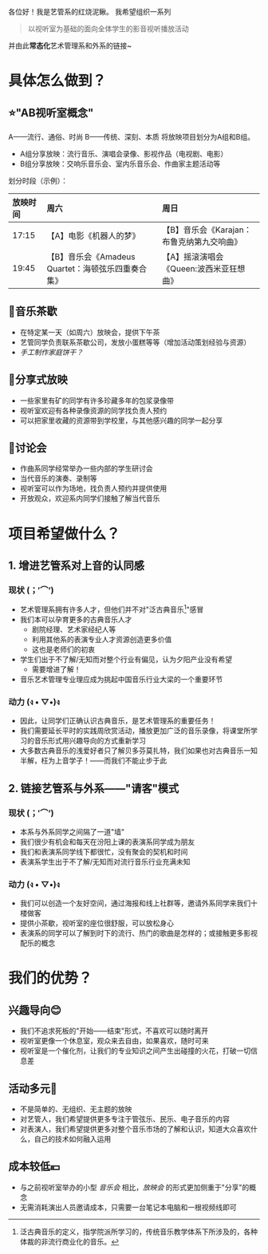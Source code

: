 各位好！我是艺管系的红烧泥鳅。
我希望组织一系列

> 以视听室为基础的面向全体学生的影音视听播放活动

并由此**常态化**艺术管理系和外系的链接~

# 具体怎么做到？
## ⭐"AB视听室概念"
A——流行、通俗、时尚
B——传统、深刻、本质
将放映项目划分为A组和B组。
- A组分享放映：流行音乐、演唱会录像、影视作品（电视剧、电影）
- B组分享放映：交响乐音乐会、室内乐音乐会、作曲家主题活动等

划分时段（示例）：

| 放映时间  | 周六                                | 周日                        |
| :---- | :-------------------------------- | :------------------------ |
| 17:15 | 【A】电影《机器人的梦》                      | 【B】音乐会《Karajan：布鲁克纳第九交响曲》 |
| 19:45 | 【B】音乐会《Amadeus Quartet：海顿弦乐四重奏合集》 | 【A】摇滚演唱会《Queen:波西米亚狂想曲》   |

## 🍵音乐茶歇
- 在特定某一天（如周六）放映会，提供下午茶
- 艺管同学负责联系茶歇公司，发放小蛋糕等等（增加活动策划经验与资源）
- *手工制作家庭饼干？*

## 🎦分享式放映
- 一些家里有矿的同学有许多珍藏多年的包浆录像带
- 视听室欢迎有各种录像资源的同学找负责人预约
- 可以把家里收藏的资源带到学校里，与其他感兴趣的同学一起分享

## 💬讨论会
- 作曲系同学经常举办一些内部的学生研讨会
- 当代音乐的演奏、录制等
- 视听室可以作为场地，找负责人预约并提供使用
- 开放观众，欢迎系内同学们接触了解当代音乐

# 项目希望做什么？
## 1. 增进艺管系对上音的认同感

### 现状 (；′⌒’)
- 艺术管理系拥有许多人才，但他们并不对"泛古典音乐[^1]"感冒
- 我们本可以孕育更多的古典音乐人才
	- 剧院经理、艺术家经纪人等
	- 利用其他系的表演专业人才资源创造更多价值
	- 这也是老师们的初衷
- 学生们出于不了解/无知而对整个行业有偏见，认为夕阳产业没有希望
	- 需要增进了解！
- 音乐艺术管理专业理应成为挑起中国音乐行业大梁的一个重要环节

### 动力 (ง • ▽•)ง
- 因此，让同学们正确认识古典音乐，是艺术管理系的重要任务！
- 我们需要延长平时的实践周欣赏活动，播放更加广泛的音乐录像，将课堂所学习的音乐形式用兴趣导向的方式重新学习
- 大多数古典音乐的浅爱好者只了解贝多芬莫扎特，我们如果也对古典音乐一知半解，枉为上音学子！——而我们不能止步于此

## 2. 链接艺管系与外系——"请客"模式
### 现状 (；′⌒’)
- 本系与外系同学之间隔了一道"墙"
- 我们很少有机会和每天在汾阳上课的表演系同学成为朋友
- 我们和表演系同学线下都很忙，没有聚会的契机和时间
- 表演系学生出于不了解/无知而对流行音乐行业充满未知

### 动力 (ง • ▽•)ง
- 我们可以创造一个友好空间，通过海报和线上社群等，邀请外系同学来我们十楼做客
- 提供小茶歇，视听室的座位很舒服，可以放松身心
- 表演系的同学可以了解到时下的流行、热门的歌曲是怎样的；或接触更多影视配乐的概念



# 我们的优势？
## 兴趣导向😊

- 我们不追求死板的"开始——结束"形式，不喜欢可以随时离开
- 视听室更像一个休息室，观众来去自由，如果喜欢，随时可来
- 视听室是一个催化剂，让我们的专业知识之间产生出碰撞的火花，打破一切信息差
## 活动多元💃

- 不是简单的、无组织、无主题的放映
- 对艺管人，我们希望提供更多专注于管弦乐、民乐、电子音乐的内容
- 对表演人，我们希望提供更多对整个音乐市场的了解和认识，知道大众喜欢什么，自己的技术如何融入运用
## 成本较低💴

- 与之前视听室举办的小型 *音乐会* 相比，*放映会* 的形式更加侧重于"分享"的概念
- 无需消耗演出人员邀请成本，只需要一台笔记本电脑和一根视频线即可


[^1]: 泛古典音乐的定义，指学院派所学习的，传统音乐教学体系下所涉及的，各种体裁的非流行商业化的音乐。
